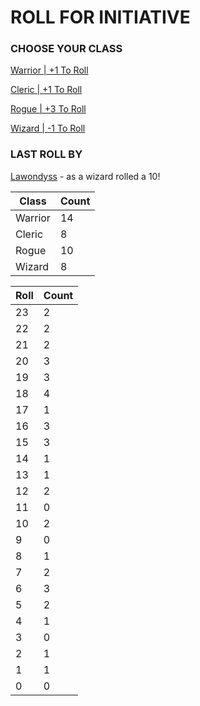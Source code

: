 # ROLL FOR INITIATIVE
### CHOOSE YOUR CLASS

[Warrior | +1 To Roll](https://github.com/benjaminsampica/benjaminsampica/issues/new?title=roll%7Cwarrior&body=Just+click+%27Submit+new+issue%27.)

[Cleric | +1 To Roll](https://github.com/benjaminsampica/benjaminsampica/issues/new?title=roll%7Ccleric&body=Just+click+%27Submit+new+issue%27.)

[Rogue | +3 To Roll](https://github.com/benjaminsampica/benjaminsampica/issues/new?title=roll%7Crogue&body=Just+click+%27Submit+new+issue%27.)

[Wizard | -1 To Roll](https://github.com/benjaminsampica/benjaminsampica/issues/new?title=roll%7Cwizard&body=Just+click+%27Submit+new+issue%27.)
### LAST ROLL BY
[Lawondyss](https://www.github.com/Lawondyss) - as a wizard rolled a 10!

|Class|Count|
|-|-|
|Warrior|14|
|Cleric|8|
|Rogue|10|
|Wizard|8|

|Roll|Count|
|-|-|
|23|2
|22|2
|21|2
|20|3
|19|3
|18|4
|17|1
|16|3
|15|3
|14|1
|13|1
|12|2
|11|0
|10|2
|9|0
|8|1
|7|2
|6|3
|5|2
|4|1
|3|0
|2|1
|1|1
|0|0

